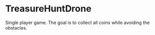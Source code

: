# TreasureHuntDrone
Single player game. The goal is to collect all coins while avoiding the obstacles.
